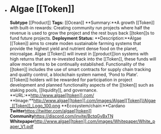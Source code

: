 - # Algae [[Token]]
  **Subtype** [[Product]]
  **Tags:** [[Ocean]]
  **Summary:**A growth [[Token]] with built-in rewards: Creating community run projects where half the revenue is used to grow the project and the rest buys back [[token]]s to fund future projects. 
  **Deployment Status:**
  **Description:**Algae [[Token]] aims to create moden sustainable farming systems that provide the highest yield and nutrient dense food on the planet, microalgae. Algae [[Token]] will invest in [[product]]ion systems with high returns that are re-invested back into the [[Token]], these funds will allow more farms to be continually established. Functionality of the [[token]] includes the use of smart contracts for supply chain tracking and quality control, a blockchain system named, ‘Pond to Plate’. [[Token]] holders will be rewarded for participation in project development and planned functionality aspects of the [[token]] such as staking pools, [[liquidity]], and governance. 
  **URL:**http://www.algae[[token]].com/
  **Image:**http://www.algae[[token]].com/images/Algae[[Token]]/Algae_[[Token]]_Logo_100.png
  **Ecosystem/chain:**Cardano
  **Twitter**https://twitter.com/algae[[token]]
  **Community**https://discord.com/invite/BctqGyBxTN
  **Whitepaper**http://www.algae[[token]].com/images/Whitepaper/White_paper_V1.pdf